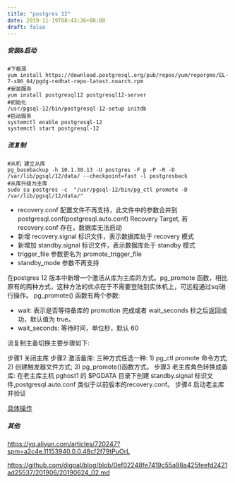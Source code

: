 ```yaml
---
title: "postgres 12"
date: 2019-11-19T08:43:36+08:00
draft: false
---
```


##### 安装&启动

```
#下载源
yum install https://download.postgresql.org/pub/repos/yum/reporpms/EL-7-x86_64/pgdg-redhat-repo-latest.noarch.rpm
#安装服务
yum install postgresql12 postgresql12-server
#初始化
/usr/pgsql-12/bin/postgresql-12-setup initdb
#启动服务
systemctl enable postgresql-12
systemctl start postgresql-12
```

##### 流复制

```
#从机 建立从库
pg_basebackup -h 10.1.30.13 -U postgres -F p -P -R -D /var/lib/pgsql/12/data/ --checkpoint=fast -l postgresback
#从库升级为主库
sudo su postgres -c  "/usr/pgsql-12/bin/pg_ctl promote -D /var/lib/pgsql/12/data/"
```

- recovery.conf 配置文件不再支持，此文件中的参数合并到 postgresql.conf(postgresql.auto.conf) Recovery Target, 若 recovery.conf 存在，数据库无法启动
- 新增 recovery.signal 标识文件，表示数据库处于 recovery 模式
- 新增加 standby.signal 标识文件，表示数据库处于 standby 模式
- trigger_file 参数更名为 promote_trigger_file
- standby_mode 参数不再支持

在postgres 12 版本中新增一个激活从库为主库的方式。pg_promote 函数，相比原有的两种方式，这种方法的优点在于不需要登陆到实体机上，可远程通过sql进行操作。
pg_promote() 函数有两个参数:

- wait: 表示是否等待备库的 promotion 完成或者 wait_seconds 秒之后返回成功，默认值为 true。
- wait_seconds: 等待时间，单位秒，默认 60

流复制主备切换主要步骤如下:

步骤1 关闭主库
步骤2 激活备库: 三种方式任选一种: 1) pg_ctl promote 命令方式; 2) 创建触发器文件方式; 3) pg_promote()函数方式。
步骤3 老主库角色转换成备库: 在老主库主机 pghost1 的 $PGDATA 目录下创建 standby.signal 标识文件,postgresql.auto.conf 类似于以前版本的recovery.conf。
步骤4 启动老主库并验证

[具体操作](https://postgres.fun/20190719084100.html)

##### 其他

https://yq.aliyun.com/articles/720247?spm=a2c4e.11153940.0.0.48cf2f79tPuOrL

https://github.com/digoal/blog/blob/0ef02248fe7419c55a98a425feefd2421ad25537/201906/20190624_02.md
 
